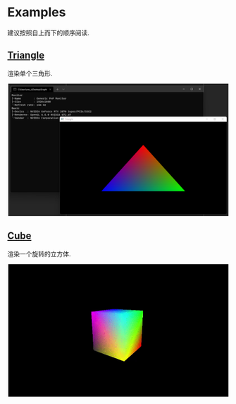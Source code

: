 # Examples

建议按照自上而下的顺序阅读.

## [Triangle](Triangle)

渲染单个三角形.

<p align="center"><img src="triangle/assets/screenshot.png" width="500" height="300"/></p>

## [Cube](Cube)

渲染一个旋转的立方体.

<p align="center"><img src="cube/assets/screenshot.gif" width="500" height="300"/></p>
